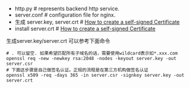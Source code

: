 - http.py # represents backend http service.
- server.conf # configuration file for nginx.
- 生成 server.key, server.crt # [How to create a self-signed Certificate](http://www.akadia.com/services/ssh_test_certificate.html)
- install server.crt # [How to create a self-signed Certificate](http://askubuntu.com/questions/73287/how-do-i-install-a-root-certificate)

生成server.key/server.crt 可以参考下面命令
```
# . 可以留空. 如果希望匹配所有子域名的话，需要使用wildcard表示如*.xxx.com
openssl req -new -newkey rsa:2048 -nodes -keyout server.key -out server.csr
# 下面这步骤是自己做签名认证。正规的流程是在第三方机构做签名认证
openssl x509 -req -days 365 -in server.csr -signkey server.key -out server.crt
```
